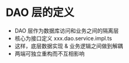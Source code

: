 # DAO 层的定义

- DAO 层作为数据库访问和业务之间的隔离层
- 核心为接口定义 xxx.dao.service.impl.ts
- 这样，底层数据实现 & 业务逻辑之间做到解耦
- 两端可独立重构而不互相影响
